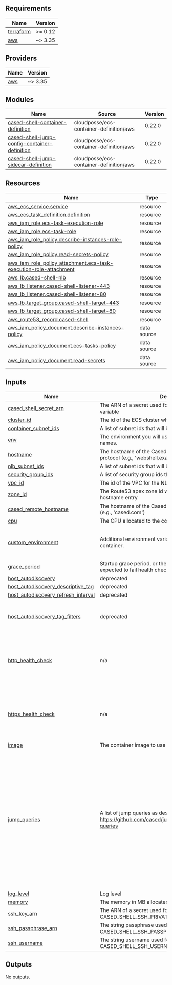 ## Requirements

| Name | Version |
|------|---------|
| <a name="requirement_terraform"></a> [terraform](#requirement\_terraform) | >= 0.12 |
| <a name="requirement_aws"></a> [aws](#requirement\_aws) | ~> 3.35 |

## Providers

| Name | Version |
|------|---------|
| <a name="provider_aws"></a> [aws](#provider\_aws) | ~> 3.35 |

## Modules

| Name | Source | Version |
|------|--------|---------|
| <a name="module_cased-shell-container-definition"></a> [cased-shell-container-definition](#module\_cased-shell-container-definition) | cloudposse/ecs-container-definition/aws | 0.22.0 |
| <a name="module_cased-shell-jump-config-container-definition"></a> [cased-shell-jump-config-container-definition](#module\_cased-shell-jump-config-container-definition) | cloudposse/ecs-container-definition/aws | 0.22.0 |
| <a name="module_cased-shell-jump-sidecar-definition"></a> [cased-shell-jump-sidecar-definition](#module\_cased-shell-jump-sidecar-definition) | cloudposse/ecs-container-definition/aws | 0.22.0 |

## Resources

| Name | Type |
|------|------|
| [aws_ecs_service.service](https://registry.terraform.io/providers/hashicorp/aws/latest/docs/resources/ecs_service) | resource |
| [aws_ecs_task_definition.definition](https://registry.terraform.io/providers/hashicorp/aws/latest/docs/resources/ecs_task_definition) | resource |
| [aws_iam_role.ecs-task-execution-role](https://registry.terraform.io/providers/hashicorp/aws/latest/docs/resources/iam_role) | resource |
| [aws_iam_role.ecs-task-role](https://registry.terraform.io/providers/hashicorp/aws/latest/docs/resources/iam_role) | resource |
| [aws_iam_role_policy.describe-instances-role-policy](https://registry.terraform.io/providers/hashicorp/aws/latest/docs/resources/iam_role_policy) | resource |
| [aws_iam_role_policy.read-secrets-policy](https://registry.terraform.io/providers/hashicorp/aws/latest/docs/resources/iam_role_policy) | resource |
| [aws_iam_role_policy_attachment.ecs-task-execution-role-attachment](https://registry.terraform.io/providers/hashicorp/aws/latest/docs/resources/iam_role_policy_attachment) | resource |
| [aws_lb.cased-shell-nlb](https://registry.terraform.io/providers/hashicorp/aws/latest/docs/resources/lb) | resource |
| [aws_lb_listener.cased-shell-listener-443](https://registry.terraform.io/providers/hashicorp/aws/latest/docs/resources/lb_listener) | resource |
| [aws_lb_listener.cased-shell-listener-80](https://registry.terraform.io/providers/hashicorp/aws/latest/docs/resources/lb_listener) | resource |
| [aws_lb_target_group.cased-shell-target-443](https://registry.terraform.io/providers/hashicorp/aws/latest/docs/resources/lb_target_group) | resource |
| [aws_lb_target_group.cased-shell-target-80](https://registry.terraform.io/providers/hashicorp/aws/latest/docs/resources/lb_target_group) | resource |
| [aws_route53_record.cased-shell](https://registry.terraform.io/providers/hashicorp/aws/latest/docs/resources/route53_record) | resource |
| [aws_iam_policy_document.describe-instances-policy](https://registry.terraform.io/providers/hashicorp/aws/latest/docs/data-sources/iam_policy_document) | data source |
| [aws_iam_policy_document.ecs-tasks-policy](https://registry.terraform.io/providers/hashicorp/aws/latest/docs/data-sources/iam_policy_document) | data source |
| [aws_iam_policy_document.read-secrets](https://registry.terraform.io/providers/hashicorp/aws/latest/docs/data-sources/iam_policy_document) | data source |

## Inputs

| Name | Description | Type | Default | Required |
|------|-------------|------|---------|:--------:|
| <a name="input_cased_shell_secret_arn"></a> [cased\_shell\_secret\_arn](#input\_cased\_shell\_secret\_arn) | The ARN of a secret used for the CASED\_SHELL\_SECRET env variable | `string` | n/a | yes |
| <a name="input_cluster_id"></a> [cluster\_id](#input\_cluster\_id) | The id of the ECS cluster where the service will be deployed. | `string` | n/a | yes |
| <a name="input_container_subnet_ids"></a> [container\_subnet\_ids](#input\_container\_subnet\_ids) | A list of subnet ids that will be used for the container. | `list(string)` | n/a | yes |
| <a name="input_env"></a> [env](#input\_env) | The environment you will use. This is used to preface various names. | `string` | n/a | yes |
| <a name="input_hostname"></a> [hostname](#input\_hostname) | The hostname of the Cased Shell deployment, without protocol (e.g., 'webshell.example.com') | `string` | n/a | yes |
| <a name="input_nlb_subnet_ids"></a> [nlb\_subnet\_ids](#input\_nlb\_subnet\_ids) | A list of subnet ids that will be used for the NLB. | `list(string)` | n/a | yes |
| <a name="input_security_group_ids"></a> [security\_group\_ids](#input\_security\_group\_ids) | A list of security group ids that will be used for the container. | `list(string)` | n/a | yes |
| <a name="input_vpc_id"></a> [vpc\_id](#input\_vpc\_id) | The id of the VPC for the NLB and the VPC. | `string` | n/a | yes |
| <a name="input_zone_id"></a> [zone\_id](#input\_zone\_id) | The Route53 apex zone id which will be associated with the hostname entry | `string` | n/a | yes |
| <a name="input_cased_remote_hostname"></a> [cased\_remote\_hostname](#input\_cased\_remote\_hostname) | The hostname of the Cased remote server, without protocol (e.g., 'cased.com') | `string` | `"cased.com"` | no |
| <a name="input_cpu"></a> [cpu](#input\_cpu) | The CPU allocated to the container | `number` | `180` | no |
| <a name="input_custom_environment"></a> [custom\_environment](#input\_custom\_environment) | Additional environment variables to pass to the shell container. | <pre>list(object({<br>    name  = string<br>    value = string<br>  }))</pre> | `[]` | no |
| <a name="input_grace_period"></a> [grace\_period](#input\_grace\_period) | Startup grace period, or the duration of time the application is expected to fail health checks on startup | `number` | `360` | no |
| <a name="input_host_autodiscovery"></a> [host\_autodiscovery](#input\_host\_autodiscovery) | deprecated | `bool` | `false` | no |
| <a name="input_host_autodiscovery_descriptive_tag"></a> [host\_autodiscovery\_descriptive\_tag](#input\_host\_autodiscovery\_descriptive\_tag) | deprecated | `string` | `"Name"` | no |
| <a name="input_host_autodiscovery_refresh_interval"></a> [host\_autodiscovery\_refresh\_interval](#input\_host\_autodiscovery\_refresh\_interval) | deprecated | `number` | `60` | no |
| <a name="input_host_autodiscovery_tag_filters"></a> [host\_autodiscovery\_tag\_filters](#input\_host\_autodiscovery\_tag\_filters) | deprecated | <pre>list(object({<br>    name   = string<br>    values = list(string)<br>  }))</pre> | `[]` | no |
| <a name="input_http_health_check"></a> [http\_health\_check](#input\_http\_health\_check) | n/a | <pre>list(object({<br>    healthy_threshold   = number<br>    path                = string<br>    port                = number<br>    unhealthy_threshold = number<br>  }))</pre> | <pre>[<br>  {<br>    "healthy_threshold": 2,<br>    "path": "/_health",<br>    "port": "80",<br>    "unhealthy_threshold": 2<br>  }<br>]</pre> | no |
| <a name="input_https_health_check"></a> [https\_health\_check](#input\_https\_health\_check) | n/a | <pre>list(object({<br>    healthy_threshold   = number<br>    path                = string<br>    port                = number<br>    unhealthy_threshold = number<br>  }))</pre> | <pre>[<br>  {<br>    "healthy_threshold": 2,<br>    "path": "/_health",<br>    "port": "80",<br>    "unhealthy_threshold": 2<br>  }<br>]</pre> | no |
| <a name="input_image"></a> [image](#input\_image) | The container image to use | `string` | `"casedhub/shell:0.7.1"` | no |
| <a name="input_jump_queries"></a> [jump\_queries](#input\_jump\_queries) | A list of jump queries as described in https://github.com/cased/jump/pkgs/container/jump#writing-queries | `any` | <pre>[<br>  {<br>    "filters": [],<br>    "limit": 1,<br>    "prompt": {<br>      "description": "newest EC2 instance"<br>    },<br>    "provider": "ec2",<br>    "sortBy": "launchTime",<br>    "sortOrder": "desc"<br>  },<br>  {<br>    "filters": [],<br>    "limit": 1,<br>    "prompt": {<br>      "description": "oldest EC2 instance"<br>    },<br>    "provider": "ec2",<br>    "sortBy": "launchTime",<br>    "sortOrder": "desc"<br>  }<br>]</pre> | no |
| <a name="input_log_level"></a> [log\_level](#input\_log\_level) | Log level | `string` | `"error"` | no |
| <a name="input_memory"></a> [memory](#input\_memory) | The memory in MB allocated to the container | `number` | `1024` | no |
| <a name="input_ssh_key_arn"></a> [ssh\_key\_arn](#input\_ssh\_key\_arn) | The ARN of a secret used for the CASED\_SHELL\_SSH\_PRIVATE\_KEY env variable | `string` | `null` | no |
| <a name="input_ssh_passphrase_arn"></a> [ssh\_passphrase\_arn](#input\_ssh\_passphrase\_arn) | The string passphrase used for the CASED\_SHELL\_SSH\_PASSPHRASE env variable | `string` | `null` | no |
| <a name="input_ssh_username"></a> [ssh\_username](#input\_ssh\_username) | The string username used for the CASED\_SHELL\_SSH\_USERNAME env variable | `string` | `null` | no |

## Outputs

No outputs.
